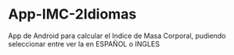 # App-IMC-2Idiomas
App de Android para calcular el Indice de Masa Corporal, pudiendo seleccionar entre ver la en ESPAÑOL o INGLES
